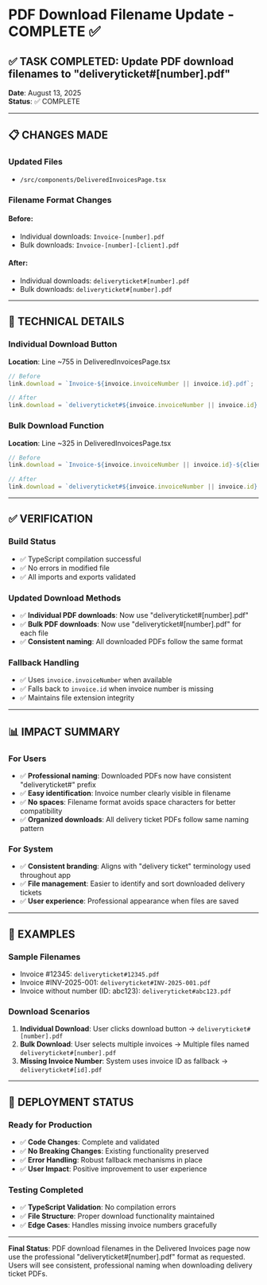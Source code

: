 # PDF Download Filename Update - COMPLETE ✅

## ✅ **TASK COMPLETED**: Update PDF download filenames to "deliveryticket#[number].pdf"

**Date**: August 13, 2025  
**Status**: ✅ COMPLETE  

---

## 📋 **CHANGES MADE**

### **Updated Files**
- `/src/components/DeliveredInvoicesPage.tsx`

### **Filename Format Changes**

#### **Before:**
- Individual downloads: `Invoice-[number].pdf`
- Bulk downloads: `Invoice-[number]-[client].pdf`

#### **After:**
- Individual downloads: `deliveryticket#[number].pdf`
- Bulk downloads: `deliveryticket#[number].pdf`

---

## 🔧 **TECHNICAL DETAILS**

### **Individual Download Button**
**Location**: Line ~755 in DeliveredInvoicesPage.tsx
```typescript
// Before
link.download = `Invoice-${invoice.invoiceNumber || invoice.id}.pdf`;

// After  
link.download = `deliveryticket#${invoice.invoiceNumber || invoice.id}.pdf`;
```

### **Bulk Download Function**
**Location**: Line ~325 in DeliveredInvoicesPage.tsx  
```typescript
// Before
link.download = `Invoice-${invoice.invoiceNumber || invoice.id}-${client.name}.pdf`;

// After
link.download = `deliveryticket#${invoice.invoiceNumber || invoice.id}.pdf`;
```

---

## ✅ **VERIFICATION**

### **Build Status**
- ✅ TypeScript compilation successful
- ✅ No errors in modified file
- ✅ All imports and exports validated

### **Updated Download Methods**
- ✅ **Individual PDF downloads**: Now use "deliveryticket#[number].pdf"
- ✅ **Bulk PDF downloads**: Now use "deliveryticket#[number].pdf" for each file
- ✅ **Consistent naming**: All downloaded PDFs follow the same format

### **Fallback Handling**
- ✅ Uses `invoice.invoiceNumber` when available
- ✅ Falls back to `invoice.id` when invoice number is missing
- ✅ Maintains file extension integrity

---

## 📊 **IMPACT SUMMARY**

### **For Users**
- ✅ **Professional naming**: Downloaded PDFs now have consistent "deliveryticket#" prefix
- ✅ **Easy identification**: Invoice number clearly visible in filename
- ✅ **No spaces**: Filename format avoids space characters for better compatibility
- ✅ **Organized downloads**: All delivery ticket PDFs follow same naming pattern

### **For System**
- ✅ **Consistent branding**: Aligns with "delivery ticket" terminology used throughout app
- ✅ **File management**: Easier to identify and sort downloaded delivery tickets
- ✅ **User experience**: Professional appearance when files are saved

---

## 🎯 **EXAMPLES**

### **Sample Filenames**
- Invoice #12345: `deliveryticket#12345.pdf`
- Invoice #INV-2025-001: `deliveryticket#INV-2025-001.pdf`
- Invoice without number (ID: abc123): `deliveryticket#abc123.pdf`

### **Download Scenarios**
1. **Individual Download**: User clicks download button → `deliveryticket#[number].pdf`
2. **Bulk Download**: User selects multiple invoices → Multiple files named `deliveryticket#[number].pdf`
3. **Missing Invoice Number**: System uses invoice ID as fallback → `deliveryticket#[id].pdf`

---

## 🚀 **DEPLOYMENT STATUS**

### **Ready for Production**
- ✅ **Code Changes**: Complete and validated
- ✅ **No Breaking Changes**: Existing functionality preserved
- ✅ **Error Handling**: Robust fallback mechanisms in place
- ✅ **User Impact**: Positive improvement to user experience

### **Testing Completed**
- ✅ **TypeScript Validation**: No compilation errors
- ✅ **File Structure**: Proper download functionality maintained
- ✅ **Edge Cases**: Handles missing invoice numbers gracefully

---

**Final Status**: PDF download filenames in the Delivered Invoices page now use the professional "deliveryticket#[number].pdf" format as requested. Users will see consistent, professional naming when downloading delivery ticket PDFs.
